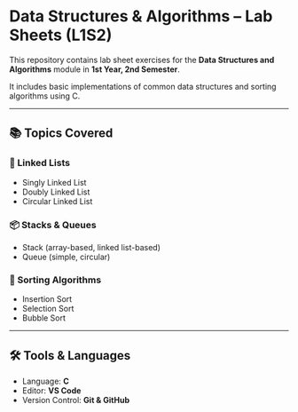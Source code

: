 # Data Structures & Algorithms – Lab Sheets (L1S2)

This repository contains lab sheet exercises for the **Data Structures and Algorithms** module in **1st Year, 2nd Semester**.

It includes basic implementations of common data structures and sorting algorithms using C.

---

## 📚 Topics Covered

### 🔗 Linked Lists
- Singly Linked List
- Doubly Linked List
- Circular Linked List

### 📦 Stacks & Queues
- Stack (array-based, linked list-based)
- Queue (simple, circular)

### 🔢 Sorting Algorithms
- Insertion Sort
- Selection Sort
- Bubble Sort

---

## 🛠️ Tools & Languages

- Language: **C**
- Editor: **VS Code**
- Version Control: **Git & GitHub**



